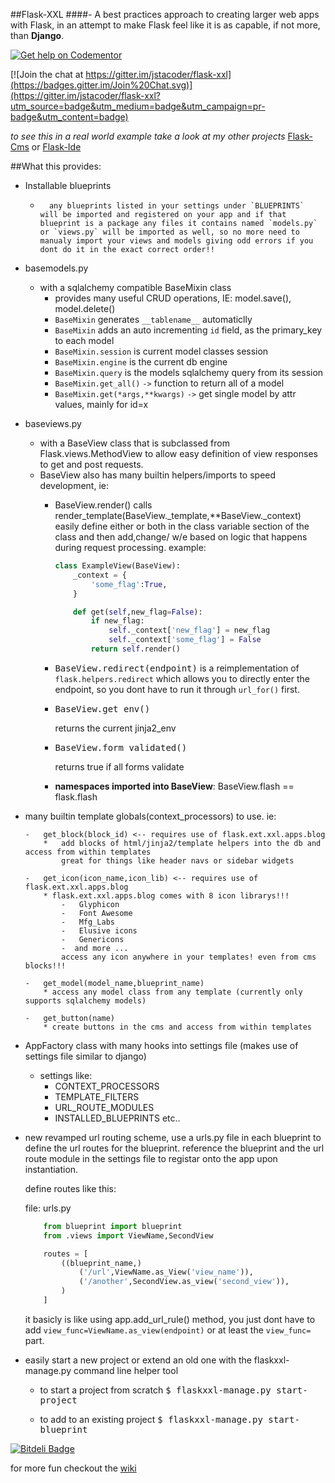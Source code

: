##Flask-XXL 
####- A best practices approach to creating larger web apps with Flask, in an attempt to make Flask feel like it is as capable, if not more, than __Django__.

[![Get help on Codementor](https://cdn.codementor.io/badges/get_help_github.svg)](https://www.codementor.io/jstacoder)

[![Join the chat at https://gitter.im/jstacoder/flask-xxl](https://badges.gitter.im/Join%20Chat.svg)](https://gitter.im/jstacoder/flask-xxl?utm_source=badge&utm_medium=badge&utm_campaign=pr-badge&utm_content=badge)

_to see this in a real world example take a look at my other projects_ [Flask-Cms](https://github.com/jstacoder/flask-cms) or [Flask-Ide](https://github.com/jstacoder/flask-ide)



<script data-codementor="jstacoder" data-style="badge" data-theme="dark" src="https://cdn.codementor.io/assets/badge.js"></script>

##What this provides:

-   Installable blueprints
    -       any blueprints listed in your settings under `BLUEPRINTS` will be imported and registered on your app and if that blueprint is a package any files it contains named `models.py` or `views.py` will be imported as well, so no more need to manualy import your views and models giving odd errors if you dont do it in the exact correct order!!

-   basemodels.py 
    -   with a sqlalchemy compatible BaseMixin class
        - provides many useful CRUD operations, IE: model.save(), model.delete()
        - `BaseMixin` generates `__tablename__` automaticlly
        - `BaseMixin` adds an auto incrementing `id` field, as the primary_key to each model
        - `BaseMixin.session` is current model classes session
        - `BaseMixin.engine` is the current db engine
        - `BaseMixin.query` is the models sqlalchemy query from its session
        - `BaseMixin.get_all()` `->` function to return all of a model
        - `BaseMixin.get(*args,**kwargs)` `->` get single model by attr values, mainly for id=x

-   baseviews.py
    -   with a BaseView class that is subclassed from Flask.views.MethodView to allow easy definition of view responses to get and post requests.
    -   BaseView also has many builtin helpers/imports to speed development, ie: 
        -   BaseView.render() calls render_template(BaseView._template,**BaseView._context) easily define either or both in the class variable
            section of the class and then add,change/ w/e based on logic that happens during request processing. 
            example:
            
            ```python 
            class ExampleView(BaseView):
                _context = {
                    'some_flag':True,
                }

                def get(self,new_flag=False):
                    if new_flag:
                        self._context['new_flag'] = new_flag
                        self._context['some_flag'] = False
                    return self.render()
            ```
        -   <kbd>BaseView.redirect(endpoint)</kbd>
        is a reimplementation of <code>flask.helpers.redirect</code> which allows you to directly enter the
        endpoint, so you dont have to run it through <code>url_for()</code> first. 
        
        -   <pre>BaseView.get_env()</pre> returns the current jinja2_env
        
        
        - <pre>BaseView.form_validated()</pre> returns true if all forms validate
        
        -   __namespaces imported into BaseView__:
            BaseView.flash == flask.flash
            
        
            

-   many builtin template globals(context_processors) to use.
    ie: 

        -   get_block(block_id) <-- requires use of flask.ext.xxl.apps.blog 
            *   add blocks of html/jinja2/template helpers into the db and access from within templates
                great for things like header navs or sidebar widgets
                
        -   get_icon(icon_name,icon_lib) <-- requires use of flask.ext.xxl.apps.blog
            * flask.ext.xxl.apps.blog comes with 8 icon librarys!!! 
                -   Glyphicon
                -   Font Awesome
                -   Mfg_Labs
                -   Elusive icons
                -   Genericons
                -  and more ... 
                access any icon anywhere in your templates! even from cms blocks!!!
                
        -   get_model(model_name,blueprint_name)
            * access any model class from any template (currently only supports sqlalchemy models)
            
        -   get_button(name) 
            * create buttons in the cms and access from within templates


-   AppFactory class with many hooks into settings file (makes use of settings file similar to django)
    -   settings like:
        -   CONTEXT_PROCESSORS
        -   TEMPLATE_FILTERS
        -   URL_ROUTE_MODULES
        -   INSTALLED_BLUEPRINTS etc..

-   new revamped url routing scheme, use a urls.py file in each blueprint to 
    define the url routes for the blueprint. reference the blueprint and the url
    route module in the settings file to registar onto the app upon instantiation.

    define routes like this:

    file: urls.py
    ```python
        from blueprint import blueprint
        from .views import ViewName,SecondView

        routes = [
            ((blueprint_name,)
                ('/url',ViewName.as_View('view_name')),
                ('/another',SecondView.as_view('second_view')),
            )
        ]
    ```
    it basicly is like using app.add_url_rule() method, you
    just dont have to add <code>view_func=ViewName.as_view(endpoint)</code> or at least the
    <code>view_func=</code> part.


-   easily start a new project or extend an old one with the flaskxxl-manage.py command line helper tool
    -   to start a project from scratch
        <kbd>$ flaskxxl-manage.py start-project</kbd>
        
    -   to add to an existing project 
        <kbd>$ flaskxxl-manage.py start-blueprint</kbd>


[![Bitdeli Badge](https://d2weczhvl823v0.cloudfront.net/jstacoder/flask-xxl/trend.png)](https://bitdeli.com/free "Bitdeli Badge")

for more fun checkout the [wiki](https://github.com/jstacoder/flask-xxl/wiki)
